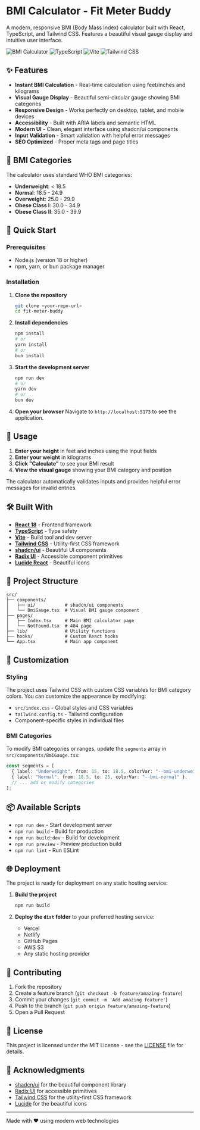 # BMI Calculator - Fit Meter Buddy

A modern, responsive BMI (Body Mass Index) calculator built with React, TypeScript, and Tailwind CSS. Features a beautiful visual gauge display and intuitive user interface.

![BMI Calculator](https://img.shields.io/badge/React-18.3.1-blue?style=for-the-badge&logo=react)
![TypeScript](https://img.shields.io/badge/TypeScript-5.8.3-blue?style=for-the-badge&logo=typescript)
![Vite](https://img.shields.io/badge/Vite-5.4.19-purple?style=for-the-badge&logo=vite)
![Tailwind CSS](https://img.shields.io/badge/Tailwind-3.4.17-38B2AC?style=for-the-badge&logo=tailwind-css)

## ✨ Features

- **Instant BMI Calculation** - Real-time calculation using feet/inches and kilograms
- **Visual Gauge Display** - Beautiful semi-circular gauge showing BMI categories
- **Responsive Design** - Works perfectly on desktop, tablet, and mobile devices
- **Accessibility** - Built with ARIA labels and semantic HTML
- **Modern UI** - Clean, elegant interface using shadcn/ui components
- **Input Validation** - Smart validation with helpful error messages
- **SEO Optimized** - Proper meta tags and page titles

## 🎯 BMI Categories

The calculator uses standard WHO BMI categories:
- **Underweight**: < 18.5
- **Normal**: 18.5 - 24.9
- **Overweight**: 25.0 - 29.9
- **Obese Class I**: 30.0 - 34.9
- **Obese Class II**: 35.0 - 39.9

## 🚀 Quick Start

### Prerequisites

- Node.js (version 18 or higher)
- npm, yarn, or bun package manager

### Installation

1. **Clone the repository**
   ```bash
   git clone <your-repo-url>
   cd fit-meter-buddy
   ```

2. **Install dependencies**
   ```bash
   npm install
   # or
   yarn install
   # or
   bun install
   ```

3. **Start the development server**
   ```bash
   npm run dev
   # or
   yarn dev
   # or
   bun dev
   ```

4. **Open your browser**
   Navigate to `http://localhost:5173` to see the application.

## 📱 Usage

1. **Enter your height** in feet and inches using the input fields
2. **Enter your weight** in kilograms
3. **Click "Calculate"** to see your BMI result
4. **View the visual gauge** showing your BMI category and position

The calculator automatically validates inputs and provides helpful error messages for invalid entries.

## 🛠️ Built With

- **[React 18](https://reactjs.org/)** - Frontend framework
- **[TypeScript](https://www.typescriptlang.org/)** - Type safety
- **[Vite](https://vitejs.dev/)** - Build tool and dev server
- **[Tailwind CSS](https://tailwindcss.com/)** - Utility-first CSS framework
- **[shadcn/ui](https://ui.shadcn.com/)** - Beautiful UI components
- **[Radix UI](https://www.radix-ui.com/)** - Accessible component primitives
- **[Lucide React](https://lucide.dev/)** - Beautiful icons

## 📁 Project Structure

```
src/
├── components/
│   ├── ui/           # shadcn/ui components
│   └── BmiGauge.tsx  # Visual BMI gauge component
├── pages/
│   ├── Index.tsx     # Main BMI calculator page
│   └── NotFound.tsx  # 404 page
├── lib/              # Utility functions
├── hooks/            # Custom React hooks
└── App.tsx           # Main app component
```

## 🎨 Customization

### Styling
The project uses Tailwind CSS with custom CSS variables for BMI category colors. You can customize the appearance by modifying:

- `src/index.css` - Global styles and CSS variables
- `tailwind.config.ts` - Tailwind configuration
- Component-specific styles in individual files

### BMI Categories
To modify BMI categories or ranges, update the `segments` array in `src/components/BmiGauge.tsx`:

```typescript
const segments = [
  { label: "Underweight", from: 15, to: 18.5, colorVar: "--bmi-underweight" },
  { label: "Normal", from: 18.5, to: 25, colorVar: "--bmi-normal" },
  // ... add or modify categories
];
```

## 📦 Available Scripts

- `npm run dev` - Start development server
- `npm run build` - Build for production
- `npm run build:dev` - Build for development
- `npm run preview` - Preview production build
- `npm run lint` - Run ESLint

## 🌐 Deployment

The project is ready for deployment on any static hosting service:

1. **Build the project**
   ```bash
   npm run build
   ```

2. **Deploy the `dist` folder** to your preferred hosting service:
   - Vercel
   - Netlify
   - GitHub Pages
   - AWS S3
   - Any static hosting provider

## 🤝 Contributing

1. Fork the repository
2. Create a feature branch (`git checkout -b feature/amazing-feature`)
3. Commit your changes (`git commit -m 'Add amazing feature'`)
4. Push to the branch (`git push origin feature/amazing-feature`)
5. Open a Pull Request

## 📄 License

This project is licensed under the MIT License - see the [LICENSE](LICENSE) file for details.

## 🙏 Acknowledgments

- [shadcn/ui](https://ui.shadcn.com/) for the beautiful component library
- [Radix UI](https://www.radix-ui.com/) for accessible primitives
- [Tailwind CSS](https://tailwindcss.com/) for the utility-first CSS framework
- [Lucide](https://lucide.dev/) for the beautiful icons

---

Made with ❤️ using modern web technologies
